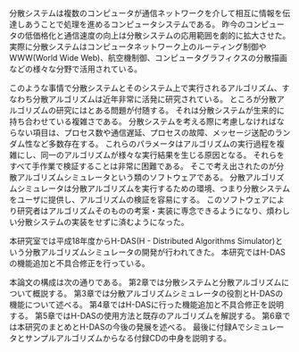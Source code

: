 
分散システムは複数のコンピュータが通信ネットワークを介して相互に情報を伝達しあうことで処理を進めるコンピュータシステムである。
昨今のコンピュータの低価格化と通信速度の向上は分散システムの応用範囲を劇的に拡大させた。
実際に分散システムはコンピュータネットワーク上のルーティング制御やWWW(World Wide Web)、航空機制御、コンピュータグラフィクスの分散描画などの様々な分野で活用されている。

このような事情で分散システムとそのシステム上で実行されるアルゴリズム、すなわち分散アルゴリズムは近年非常に活発に研究されている。
ところが分散アルゴリズムの研究にはとある問題が付随する。
それは分散システムが生来的に持ち合わせている複雑さである。
分散システムを考える際に考慮しなければならない項目は、プロセス数や通信遅延、プロセスの故障、メッセージ送配のランダム性など多数存在する。
これらのパラメータはアルゴリズムの実行過程を複雑にし、同一のアルゴリズムが様々な実行結果を生じる原因となる。
それらをすべて手作業で検証することは非常に困難である。
そこで考え出されたのが分散アルゴリズムシミュレータという類のソフトウェアである。
分散アルゴリズムシミュレータは分散アルゴリズムを実行するための環境、つまり分散システムをユーザに提供し、アルゴリズムの検証を容易にする。
このソフトウェアにより研究者はアルゴリズムそのものの考案・実装に専念できるようになり、煩わしい分散システムの実装をせずに済むようになった。

<!-- TODO: ここに既存の分散アルゴリズムシミュレータについての記述を入れたい。 --> 

本研究室では平成18年度からH-DAS(H - Distributed Algorithms Simulator)という分散アルゴリズムシミュレータの開発が行われてきた。
本研究ではH-DASの機能追加と不具合修正を行っている。

本論文の構成は次の通りである。
第2章では分散システムと分散アルゴリズムについて概説する。
第3章では分散アルゴリズムシミュレータの役割とH-DASの機能について述べる。
第4章ではH-DASに行った機能追加と不具合修正を説明する。
第5章ではH-DASの使用方法と既存のアルゴリズムを解説する。
第6章では本研究のまとめとH-DASの今後の発展を述べる。
最後に付録Aでシミュレータとサンプルアルゴリズムからなる付録CDの中身を説明する。
